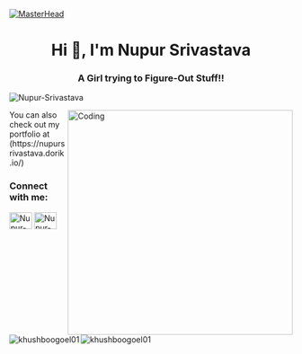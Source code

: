 [![MasterHead](https://media-exp3.licdn.com/dms/image/C4E16AQGDLURwP-MxHQ/profile-displaybackgroundimage-shrink_350_1400/0/1624432677770?e=1631750400&v=beta&t=0LohX99JFWfYQy8ZEmLiw3vcqpkR56mig0tvJ7gfNOM)](https://Nupur-Srivastava.github.io)
<h1 align="center">Hi 👋, I'm Nupur Srivastava</h1>
<h3 align="center">A Girl trying to Figure-Out Stuff!!</h3>

<p align="left"> <img src="https://komarev.com/ghpvc/?username=Nupur-Srivastava1&label=Profile%20views&color=129e00&style=plastic" alt="Nupur-Srivastava" /> </p>
<img align="right" alt="Coding" width="400" src="https://cdn.dribbble.com/users/2646423/screenshots/5507196/computer.gif">
You can also check out my portfolio at (https://nupursrivastava.dorik.io/)

<h3 align="left">Connect with me:</h3>
<p align="left">
<a href="https://twitter.com/_anonymo_us" target="blank"><img align="center" src="https://cdn.jsdelivr.net/npm/simple-icons@3.0.1/icons/twitter.svg" alt="Nupur-Srivastava" height="30" width="40" /></a>
<a href="https://www.linkedin.com/in/nupur-srivastava024/" target="blank"><img align="center" src="https://cdn.jsdelivr.net/npm/simple-icons@3.0.1/icons/linkedin.svg" alt="Nupur-Srivastava" height="30" width="40" /></a>
  
</p>
<p><img align="left" src="https://github-readme-stats.vercel.app/api/top-langs?username=Nupur-Srivastava&show_icons=true&locale=en&layout=compact" alt="khushboogoel01" /></p>

<p>&nbsp;<img align="center" src="https://github-readme-stats.vercel.app/api?username=Nupur-Srivastava&show_icons=true&locale=en" alt="khushboogoel01" /></p>
